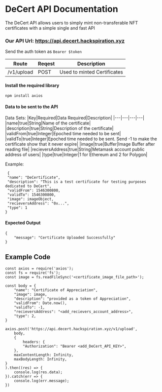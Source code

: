 # DeCert API Documentation
The DeCert API allows users to simply mint non-transferable NFT certificates with a simple single and fast API

### Our API Url: https://api.decert.hackspiration.xyz

Send the auth token as `Bearer $token`

|Route|Reqest|Description|
|---|---|---|
|/v1/upload|POST|Used to minted Certificates|

#### Install the required library
	npm install axios

#### Data to be sent to the API 
Data Sets:
|Key|Required|Data Required|Description|
|---|---|---|---|
|name|true|String|Name of the certificate|
|description|true|String|Description of the certificate|
|validFrom|true|Integer|Epoched time needed to be sent|
|validTo|true|Integer|Epoched time needed to be sent. Send -1 to make the certificate show that it never expire|
|image|true|Buffer|Image Buffer after reading file|
|recieversAddress|true|String|Metamask account public address of users|
|type|true|Integer|1 for Ethereum and 2 for Polygon|


Example:

	 {
	 "name": "DeCertificate",
	 "description": "This is a test certificate for testing purposes dedicated to DeCert",
	 "validFrom": 1546300800,
	 "validTo": 1546300800,
	 "image": imageObject,
	 "recieversAddress": "0x...",
	 "type": 1
	}
#### Expected Output
	{
		"message": "Certificate Uploaded Successfully"
	}
## Example Code
    const axios = require('axios');
    const fs = require('fs');
    const image = fs.readFileSync('<certificate_image_file_path>');

    const body = {
        "name": "Certificate of Appreciation",
        "image": image,
        "description": "provided as a token of Appreciation",
        "validFrom": Date.now(),
        "validTo": -1,
        "recieversAddress": "<add_recievers_account_address>",
        "type": 2,
    }

    axios.post('https://api.decert.hackspiration.xyz/v1/upload',
        body, 
        {
            headers: {
            "Authorization": "Bearer <add_DeCert_API_KEY>",
        },
        maxContentLength: Infinity,
        maxBodyLength: Infinity,
    }
    ).then((res) => {
        console.log(res.data);
    }).catch(err => {
        console.log(err.message);
    })
